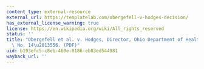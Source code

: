 ```yaml
---
content_type: external-resource
external_url: https://templatelab.com/obergefell-v-hodges-decision/
has_external_license_warning: true
license: https://en.wikipedia.org/wiki/All_rights_reserved
status: ''
title: "Obergefell et al. v. Hodges, Director, Ohio Department of Health, et al.,\
  \ No. 14\u2013556. (PDF)"
uid: b193efc5-c8eb-460e-8186-eb83ed544981
wayback_url: ''
---
```

